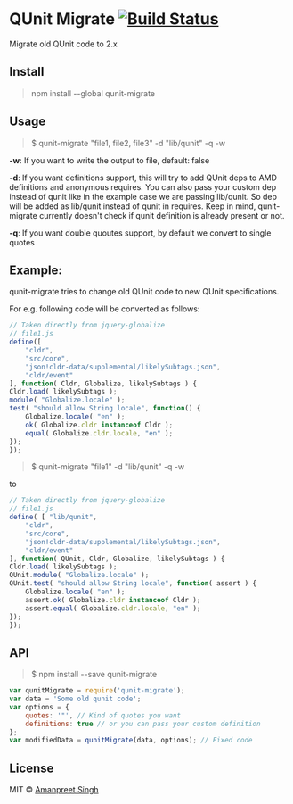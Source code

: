 # QUnit Migrate [![Build Status](https://travis-ci.org/apsdehal/qunit-migrate.svg?branch=master)](https://travis-ci.org/apsdehal/qunit-migrate)

Migrate old QUnit code to 2.x

## Install

> npm install --global qunit-migrate

## Usage

> $ qunit-migrate "file1, file2, file3" -d "lib/qunit" -q -w

__-w__: If you want to write the output to file, default: false

__-d__: If you want definitions support, this will try to add QUnit deps to AMD definitions and anonymous requires. You can also pass your custom dep instead of qunit like in the example case we are passing lib/qunit. So dep will be added as lib/qunit instead of qunit in requires. Keep in mind, qunit-migrate currently doesn't check if qunit definition is already present or not.

__-q__: If you want double quoutes support, by default we convert to single quotes

## Example:

qunit-migrate tries to change old QUnit code to new QUnit specifications.

For e.g. following code will be converted as follows:

```js
// Taken directly from jquery-globalize
// file1.js
define([
	"cldr",
	"src/core",
	"json!cldr-data/supplemental/likelySubtags.json",
	"cldr/event"
], function( Cldr, Globalize, likelySubtags ) {
Cldr.load( likelySubtags );
module( "Globalize.locale" );
test( "should allow String locale", function() {
	Globalize.locale( "en" );
	ok( Globalize.cldr instanceof Cldr );
	equal( Globalize.cldr.locale, "en" );
});
});
```
> $ qunit-migrate "file1" -d "lib/qunit" -q -w

to

```js
// Taken directly from jquery-globalize
// file1.js
define( [ "lib/qunit",
	"cldr",
	"src/core",
	"json!cldr-data/supplemental/likelySubtags.json",
	"cldr/event"
], function( QUnit, Cldr, Globalize, likelySubtags ) {
Cldr.load( likelySubtags );
QUnit.module( "Globalize.locale" );
QUnit.test( "should allow String locale", function( assert ) {
	Globalize.locale( "en" );
	assert.ok( Globalize.cldr instanceof Cldr );
	assert.equal( Globalize.cldr.locale, "en" );
});
});
```

## API
> $ npm install --save qunit-migrate

```js
var qunitMigrate = require('qunit-migrate');
var data = 'Some old qunit code';
var options = {
	quotes: '"', // Kind of quotes you want
	definitions: true // or you can pass your custom definition
};
var modifiedData = qunitMigrate(data, options); // Fixed code
```

## License

MIT © [Amanpreet Singh](https://apsdehal.in)
